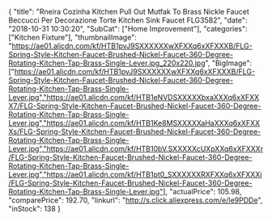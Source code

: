 {
	"title": "Rneira Cozinha  Kitchen Pull Out Mutfak To Brass Nickle Faucet Beccucci Per Decorazione Torte Kitchen Sink Faucet FLG3582",
	"date": "2018-10-31 10:30:20",
	"SubCat": ["Home Improvement"],
	"categories": ["Kitchen Fixture"],
	"thumbnailImage": "https://ae01.alicdn.com/kf/HTB1pvJ9SXXXXXXwXFXXq6xXFXXXB/FLG-Spring-Style-Kitchen-Faucet-Brushed-Nickel-Faucet-360-Degree-Rotating-Kitchen-Tap-Brass-Single-Lever.jpg_220x220.jpg",
	"BigImage": ["https://ae01.alicdn.com/kf/HTB1pvJ9SXXXXXXwXFXXq6xXFXXXB/FLG-Spring-Style-Kitchen-Faucet-Brushed-Nickel-Faucet-360-Degree-Rotating-Kitchen-Tap-Brass-Single-Lever.jpg","https://ae01.alicdn.com/kf/HTB1eNVDSXXXXXbxaXXXq6xXFXXX7/FLG-Spring-Style-Kitchen-Faucet-Brushed-Nickel-Faucet-360-Degree-Rotating-Kitchen-Tap-Brass-Single-Lever.jpg","https://ae01.alicdn.com/kf/HTB1Ke8MSXXXXXaHaXXXq6xXFXXXs/FLG-Spring-Style-Kitchen-Faucet-Brushed-Nickel-Faucet-360-Degree-Rotating-Kitchen-Tap-Brass-Single-Lever.jpg","https://ae01.alicdn.com/kf/HTB10bV.SXXXXXcUXpXXq6xXFXXXr/FLG-Spring-Style-Kitchen-Faucet-Brushed-Nickel-Faucet-360-Degree-Rotating-Kitchen-Tap-Brass-Single-Lever.jpg","https://ae01.alicdn.com/kf/HTB1pt0_SXXXXXXRXFXXq6xXFXXXj/FLG-Spring-Style-Kitchen-Faucet-Brushed-Nickel-Faucet-360-Degree-Rotating-Kitchen-Tap-Brass-Single-Lever.jpg"],
	"actualPrice": 105.98,
	"comparePrice": 192.70,
	"linkurl": "http://s.click.aliexpress.com/e/Ie9PDDe",
	"inStock": 138
}
